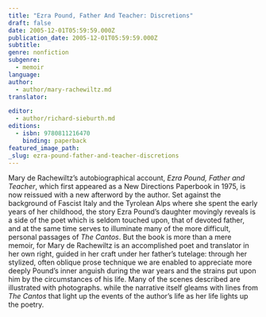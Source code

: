 ```yaml
---
title: "Ezra Pound, Father And Teacher: Discretions"
draft: false
date: 2005-12-01T05:59:59.000Z
publication_date: 2005-12-01T05:59:59.000Z
subtitle:
genre: nonfiction
subgenre:
  - memoir
language:
author:
  - author/mary-rachewiltz.md
translator:

editor:
  - author/richard-sieburth.md
editions:
  - isbn: 9780811216470
    binding: paperback
featured_image_path:
_slug: ezra-pound-father-and-teacher-discretions
---
```


Mary de Rachewiltz’s autobiographical account, _Ezra Pound, Father and Teacher_, which first appeared as a New Directions Paperbook in 1975, is now reissued with a new afterword by the author. Set against the background of Fascist Italy and the Tyrolean Alps where she spent the early years of her childhood, the story Ezra Pound’s daughter movingly reveals is a side of the poet which is seldom touched upon, that of devoted father, and at the same time serves to illuminate many of the more difficult, personal passages of _The Cantos_. But the book is more than a mere memoir, for Mary de Rachewiltz is an accomplished poet and translator in her own right, guided in her craft under her father’s tutelage: through her stylized, often oblique prose technique we are enabled to appreciate more deeply Pound’s inner anguish during the war years and the strains put upon him by the circumstances of his life. Many of the scenes described are illustrated with photographs. while the narrative itself gleams with lines from _The Cantos_ that light up the events of the author’s life as her life lights up the poetry.

